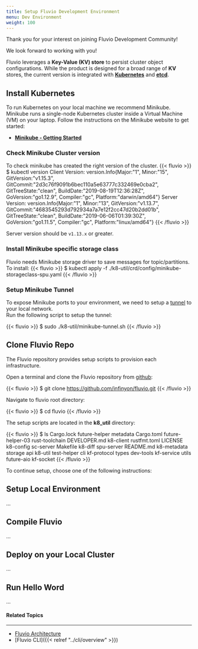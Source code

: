 ```yaml
---
title: Setup Fluvio Development Environment
menu: Dev Environment
weight: 100
---
```


Thank you for your interest on joining Fluvio Development Community! 

We look forward to working with you!

Fluvio leverages a **Key-Value (KV) store** to persist cluster object configurations. While the product is designed for a broad range of **KV** stores, the current version is integrated with **<a href="https://kubernetes.io" target="_blank">Kubernetes</a>** and **<a href="https://etcd.io" target="_blank">etcd</a>**.


## Install Kubernetes

To run Kubernetes on your local machine we recommend Minikube. Minikube runs a single-node Kubernetes cluster inside a Virtual Machine (VM) on your laptop. Follow the instructions on the Minikube website to get started:

* **<a href="https://minikube.sigs.k8s.io/docs/start" target="_blank">Minikube - Getting Started</a>**

### Check Minikube Cluster version

To check minikube has created the right version of the cluster. 
{{< fluvio >}}
$ kubectl version
Client Version: version.Info{Major:"1", Minor:"15", GitVersion:"v1.15.3", GitCommit:"2d3c76f9091b6bec110a5e63777c332469e0cba2", GitTreeState:"clean", BuildDate:"2019-08-19T12:36:28Z", GoVersion:"go1.12.9", Compiler:"gc", Platform:"darwin/amd64"}
Server Version: version.Info{Major:"1", Minor:"13", GitVersion:"v1.13.7", GitCommit:"4683545293d792934a7a7e12f2cc47d20b2dd01b", GitTreeState:"clean", BuildDate:"2019-06-06T01:39:30Z", GoVersion:"go1.11.5", Compiler:"gc", Platform:"linux/amd64"}
{{< /fluvio >}}

Server version should be ```v1.13.x``` or greater.

### Install Minikube specific storage class

Fluvio needs Minikube storage driver to save messages for topic/partitions.  To install:
{{< fluvio >}}
$ kubectl apply -f ./k8-util/crd/config/minikube-storageclass-spu.yaml
{{< /fluvio >}}


### Setup Minikube Tunnel

To expose Minikube ports to your environment, we need to setup a [tunnel](https://minikube.sigs.k8s.io/docs/tasks/loadbalancer/) to your local network.  
Run the following script to setup the tunnel:

{{< fluvio >}}
$ sudo ./k8-util/minikube-tunnel.sh
{{< /fluvio >}}


## Clone Fluvio Repo

The Fluvio repository provides setup scripts to provision each infrastructure.

Open a terminal and clone the Fluvio repository from [github](https://github.com/infinyon/fluvio):

{{< fluvio >}}
$ git clone https://github.com/infinyon/fluvio.git
{{< /fluvio >}}  

Navigate to fluvio root directory:

{{< fluvio >}}
$ cd fluvio
{{< /fluvio >}}

The setup scripts are located in the __k8_util__ directory:

{{< fluvio >}}
$ ls
Cargo.lock		future-helper		metadata
Cargo.toml		future-helper-03	rust-toolchain
DEVELOPER.md	k8-client		    rustfmt.toml
LICENSE			k8-config		    sc-server
Makefile		k8-diff			    spu-server
README.md		k8-metadata		    storage
api			    k8-util			    test-helper
cli			    kf-protocol		    types
dev-tools		kf-service		    utils
future-aio		kf-socket
{{< /fluvio >}}

To continue setup, choose one of the following instructions:

## Setup Local Environment

...


## Compile Fluvio

...

## Deploy on your Local Cluster

...

## Run Hello Word

...



#### Related Topics
-------------------
* [Fluvio Architecture](/docs/architecture)
* [Fluvio CLI]({{< relref "../cli/overview" >}})


